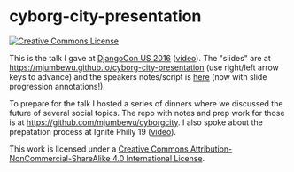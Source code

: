 # cyborg-city-presentation

<a rel="license" href="http://creativecommons.org/licenses/by-nc-sa/4.0/"><img alt="Creative Commons License" style="border-width:0" src="https://i.creativecommons.org/l/by-nc-sa/4.0/88x31.png" /></a><br />

This is the talk I gave at [DjangoCon US 2016](https://2016.djangocon.us/schedule/presentation/54/) ([video](https://www.youtube.com/watch?v=xZ8hTztakTk)). The "slides" are at https://mjumbewu.github.io/cyborg-city-presentation (use right/left arrow keys to advance) and the speakers notes/script is [here](https://github.com/mjumbewu/cyborg-city-presentation/blob/gh-pages/SCRIPT.md) (now with slide progression annotations!).

To prepare for the talk I hosted a series of dinners where we discussed the future of several social topics. The repo with notes and prep work for those is at https://github.com/mjumbewu/cyborgcity. I also spoke about the prepatation process at Ignite Philly 19 ([video](https://www.youtube.com/watch?v=8fSRuqfsirU)).

This work is licensed under a <a rel="license" href="http://creativecommons.org/licenses/by-nc-sa/4.0/">Creative Commons Attribution-NonCommercial-ShareAlike 4.0 International License</a>.
